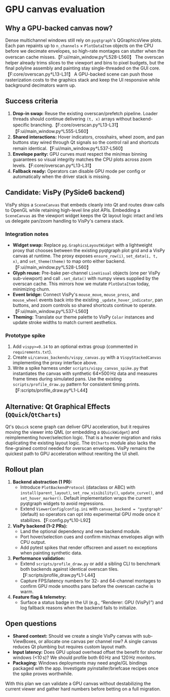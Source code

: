 # GPU canvas evaluation

## Why a GPU-backed canvas now?

Dense multichannel windows still rely on `pyqtgraph`'s QGraphicsView plots. Each pan repaints up to `n_channels` × `PlotDataItem` objects on the CPU before we decimate envelopes, so high-rate montages can stutter when the overscan cache misses.【F:ui/main_window.py†L528-L560】 The overscan helper already trims slices to the viewport and bins to pixel budgets, but the final polyline assembly and painting stay single-threaded on the GUI core.【F:core/overscan.py†L13-L31】 A GPU-backed scene can push those rasterization costs to the graphics stack and keep the UI responsive while background decimators warm up.

## Success criteria

1. **Drop-in swap:** Reuse the existing overscan/prefetch pipeline. Loader threads should continue delivering `(t, x)` arrays without backend-specific branching.【F:core/overscan.py†L13-L31】【F:ui/main_window.py†L555-L560】
2. **Shared interactions:** Hover indicators, crosshairs, wheel zoom, and pan buttons stay wired through Qt signals so the control rail and shortcuts remain identical.【F:ui/main_window.py†L537-L560】
3. **Envelope parity:** GPU curves must respect the min/max binning guarantees so visual integrity matches the CPU plots across zoom levels.【F:core/overscan.py†L13-L31】
4. **Fallback ready:** Operators can disable GPU mode per config or automatically when the driver stack is missing.

## Candidate: VisPy (PySide6 backend)

VisPy ships a `SceneCanvas` that embeds cleanly into Qt and routes draw calls to OpenGL while retaining high-level line plot APIs. Embedding a `SceneCanvas` as the viewport widget keeps the Qt layout logic intact and lets us delegate pan/zoom handling to VisPy's camera stack.

### Integration notes

* **Widget swap:** Replace `pg.GraphicsLayoutWidget` with a lightweight proxy that chooses between the existing pyqtgraph plot grid and a VisPy canvas at runtime. The proxy exposes `ensure_row(i)`, `set_data(i, t, x)`, and `set_theme(theme)` to map onto either backend.【F:ui/main_window.py†L528-L560】
* **Glyph reuse:** Pre-bake per-channel `LineVisual` objects (one per VisPy sub-viewport) and call `.set_data()` with numpy views supplied by the overscan cache. This mirrors how we mutate `PlotDataItem` today, minimizing churn.
* **Event bridge:** Connect VisPy's `mouse_move`, `mouse_press`, and `mouse_wheel` events back into the existing `_update_hover_indicator`, pan buttons, and zoom controls so shared shortcuts continue to operate.【F:ui/main_window.py†L537-L560】
* **Theming:** Translate our theme palette to VisPy `Color` instances and update stroke widths to match current aesthetics.

### Prototype spike

1. Add `vispy>=0.14` to an optional extras group (commented in `requirements.txt`).
2. Create `ui/canvas_backends/vispy_canvas.py` with a `VispyStackedCanvas` implementing the proxy interface above.
3. Write a spike harness under `scripts/vispy_canvas_spike.py` that instantiates the canvas with synthetic 64×500 Hz data and measures frame times during simulated pans. Use the existing `scripts/profile_draw.py` pattern for consistent timing prints.【F:scripts/profile_draw.py†L1-L44】

## Alternative: Qt Graphical Effects (`QQuick`/`QtCharts`)

Qt's `QQuick` scene graph can deliver GPU acceleration, but it requires moving the viewer into QML (or embedding a `QQuickWidget`) and reimplementing hover/selection logic. That is a heavier migration and risks duplicating the existing layout logic. The `QtCharts` module also lacks the fine-grained control needed for overscan envelopes. VisPy remains the quickest path to GPU acceleration without rewriting the UI shell.

## Rollout plan

1. **Backend abstraction (1 PR):**
   * Introduce `PlotBackendProtocol` (dataclass or ABC) with `install(parent_layout)`, `set_row_visibility()`, `update_curve()`, and `set_hover_marker()`. Default implementation wraps the current pyqtgraph widgets to avoid regressions.
   * Extend `ViewerConfig`/`config.ini` with `canvas_backend = "pyqtgraph"` (default) so operators can opt into experimental GPU mode once it stabilizes.【F:config.py†L10-L92】
2. **VisPy backend (1–2 PRs):**
   * Land the optional dependency and new backend module.
   * Port hover/selection cues and confirm min/max envelopes align with CPU output.
   * Add pytest spikes that render offscreen and assert no exceptions when painting synthetic data.
3. **Performance validation:**
   * Extend `scripts/profile_draw.py` or add a sibling CLI to benchmark both backends against identical overscan tiles.【F:scripts/profile_draw.py†L1-L44】
   * Capture FPS/latency numbers for 32- and 64-channel montages to confirm GPU mode smooths pans before the overscan cache is warm.
4. **Feature flag & telemetry:**
   * Surface a status badge in the UI (e.g., “Renderer: GPU (VisPy)”) and log fallback reasons when the backend fails to initialize.

## Open questions

* **Shared context:** Should we create a single VisPy canvas with sub-ViewBoxes, or allocate one canvas per channel row? A single canvas reduces Qt plumbing but requires custom layout math.
* **Input latency:** Does GPU upload overhead offset the benefit for shorter windows (<10 s)? We should profile both 60 Hz and 120 Hz monitors.
* **Packaging:** Windows deployments may need angle/GL bindings packaged with the app. Investigate pyinstaller/briefcase recipes once the spike proves worthwhile.

With this plan we can validate a GPU canvas without destabilizing the current viewer and gather hard numbers before betting on a full migration.
